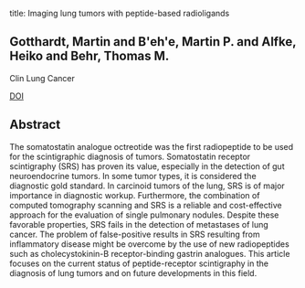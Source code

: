 title: Imaging lung tumors with peptide-based radioligands

## Gotthardt, Martin and B'eh'e, Martin P. and Alfke, Heiko and Behr, Thomas M.
Clin Lung Cancer

<a href="https://doi.org/10.3816/CLC.2003.n.026">DOI</a>

## Abstract
The somatostatin analogue octreotide was the first radiopeptide to be used for the scintigraphic diagnosis of tumors. Somatostatin receptor scintigraphy (SRS) has proven its value, especially in the detection of gut neuroendocrine tumors. In some tumor types, it is considered the diagnostic gold standard. In carcinoid tumors of the lung, SRS is of major importance in diagnostic workup. Furthermore, the combination of computed tomography scanning and SRS is a reliable and cost-effective approach for the evaluation of single pulmonary nodules. Despite these favorable properties, SRS fails in the detection of metastases of lung cancer. The problem of false-positive results in SRS resulting from inflammatory disease might be overcome by the use of new radiopeptides such as cholecystokinin-B receptor-binding gastrin analogues. This article focuses on the current status of peptide-receptor scintigraphy in the diagnosis of lung tumors and on future developments in this field.

